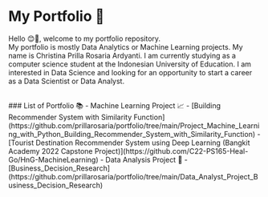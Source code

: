 # My Portfolio 📑
Hello 😊👋, welcome to my portfolio repository. <br>
My portfolio is mostly Data Analytics or Machine Learning projects. My name is Christina Prilla Rosaria Ardyanti. I am currently studying as a computer science student at the Indonesian University of Education. I am interested in Data Science and looking for an opportunity to start a career as a Data Scientist or Data Analyst.

<br>
### List of Portfolio 📚
- Machine Learning Project 📈
  - [Building Recommender System with Similarity Function](https://github.com/prillarosaria/portfolio/tree/main/Project_Machine_Learning_with_Python_Building_Recommender_System_with_Similarity_Function)
  - [Tourist Destination Recommender System using Deep Learning (Bangkit Academy 2022 Capstone Project)](https://github.com/C22-PS165-Heal-Go/HnG-MachineLearning)
- Data Analysis Project 📝
  - [Business_Decision_Research](https://github.com/prillarosaria/portfolio/tree/main/Data_Analyst_Project_Business_Decision_Research)
